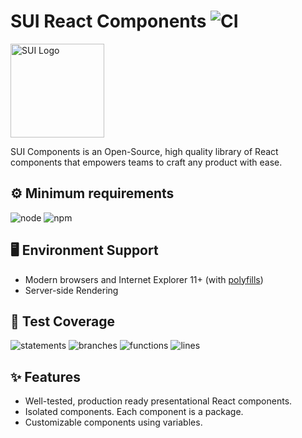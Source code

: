 # SUI React Components ![CI](https://github.com/SUI-Components/sui-components/workflows/CI/badge.svg)

<img src="https://avatars2.githubusercontent.com/u/13288987?s=200&v=4" alt="SUI Logo" width="150">

SUI Components is an Open-Source, high quality library of React components that empowers teams to craft any product with ease.

## ⚙️ Minimum requirements
![node](https://shields.io/badge/node-v16+-lightgray?logo=nodedotjs&logoWidth=20&style=for-the-badge)
![npm](https://shields.io/badge/npm-v7+-lightgrey?logo=npm&logoWidth=20&style=for-the-badge)

## 🖥 Environment Support

- Modern browsers and Internet Explorer 11+ (with [polyfills](https://github.com/SUI-Components/sui/tree/master/packages/sui-polyfills))
- Server-side Rendering

## 🧪 Test Coverage

![statements](https://shields.io/badge/statements-67.25%25-red)
![branches](https://shields.io/badge/branches-50.39%25-AA0000)
![functions](https://shields.io/badge/functions-50.92%25-AA0000)
![lines](https://shields.io/badge/lines-69.16%25-red)

## ✨ Features

- Well-tested, production ready presentational React components.
- Isolated components. Each component is a package.
- Customizable components using variables.
